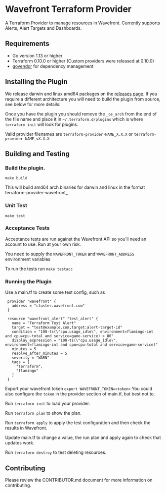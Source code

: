 
# Wavefront Terraform Provider

A Terraform Provider to manage resources in Wavefront. Currently supports Alerts, Alert Targets and Dashboards.

## Requirements
* Go version 1.13 or higher
* Terraform 0.10.0 or higher (Custom providers were released at 0.10.0)
* [govendor](https://github.com/kardianos/govendor) for dependency management

## Installing the Plugin

We release darwin and linux amd64 packages on the [releases page](https://github.com/vmware/terraform-provider-wavefront/releases). If you require a different architecture you will need to build the plugin from source, see below for more details:

Once you have the plugin you should remove the `_os_arch` from the end of the file name and place it in `~/.terraform.d/plugins` which is where `terraform init` will look for plugins.

Valid provider filenames are `terraform-provider-NAME_X.X.X` or `terraform-provider-NAME_vX.X.X`

## Building and Testing

### Build the plugin.

`make build`

This will build amd64 arch binaries for darwin and linux in the format terraform-provider-wavefront_<version>_<targetOS>_<arch>

### Unit Test
`make test`

### Acceptance Tests
Acceptance tests are run against the Wavefront API so you'll need an account to use. Run at your own risk.

You need to supply the `WAVEFRONT_TOKEN` and `WAVEFRONT_ADDRESS` environment variables

To run the tests run
`make testacc`

### Running the Plugin

Use a main.tf to create some test config, such as

```
 provider "wavefront" {
   address = "cluster.wavefront.com"
 }

 resource "wavefront_alert" "test_alert" {
   name = "Terraform Test Alert"
   target = "test@example.com,target:alert-target-id"
   condition = "100-ts(\"cpu.usage_idle\", environment=flamingo-int and cpu=cpu-total and service=game-service) > 80"
   display_expression = "100-ts(\"cpu.usage_idle\", environment=flamingo-int and cpu=cpu-total and service=game-service)"
   minutes = 5
   resolve_after_minutes = 5
   severity = "WARN"
   tags = [
     "terraform",
     "flamingo"
   ]
 }
```

Export your wavefront token `export WAVEFRONT_TOKEN=<token>` You could also configure the `token` in the provider section of main.tf, but best not to.

Run `terraform init` to load your provider.

Run `terraform plan` to show the plan.

Run `terraform apply` to apply the test configuration and then check the results in Wavefront.

Update main.tf to change a value, the run plan and apply again to check that updates work.

Run `terraform destroy` to test deleting resources.

## Contributing

Please review the CONTRIBUTOR.md document for more information on contributing.
